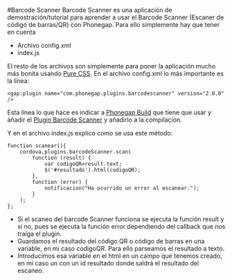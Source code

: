 #Barcode Scanner
Barcode Scanner es una aplicación de demostración/tutorial para aprender a usar el Barcode Scanner (Escaner de código de barras/QR) con Phonegap. Para ello simplemente hay que tener en cuenta
  - Archivo config.xml
  - index.js

El resto de los archivos son simplemente para poner la aplicación mucho más bonita usando [Pure CSS].
En el archivo config.xml lo más importante es la linea:
    
    <gap:plugin name="com.phonegap.plugins.barcodescanner" version="2.0.0" />
Esta línea lo que hace es indicar a [Phonegap Build] que tiene que usar y añadir el [Plugin Barcode Scanner] y añadirlo a la compilación.

Y en el archivo index.js explico como se usa este método:

    function scanear(){
        cordova.plugins.barcodeScanner.scan(
            function (result) {  
                var codigoQR=result.text;
                $('#resultado').html(codigoQR);
            }, 
            function (error) {
                notificacion("Ha ocurrido un error al escanear.");
            }
        );
    };
*   Si el scaneo del barcode Scanner funciona se ejecuta la función result y si no, pues se ejecuta la función error dependiendo del callback que nos traiga el plugin.
*   Guardamos el resultado del código QR o código de barras en una variable, en mi caso codigoQR. Para ello parseamos el resultado a texto.
*   Introducimos esa variable en el html en un campo que tenemos creado, en mi caso un <span> con un id resultado donde saldrá el resultado del escaneo.


[Pure CSS]:http://purecss.io/
[Phonegap Build]:https://build.phonegap.com
[Plugin Barcode Scanner]:https://build.phonegap.com/plugins/951
